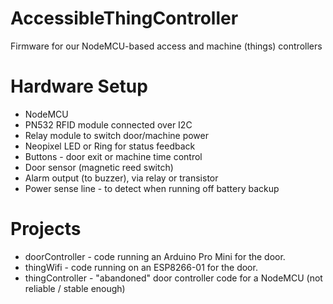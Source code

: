 # AccessibleThingController
Firmware for our NodeMCU-based access and machine (things) controllers


Hardware Setup
==============

* NodeMCU
* PN532 RFID module connected over I2C
* Relay module to switch door/machine power
* Neopixel LED or Ring for status feedback
* Buttons - door exit or machine time control
* Door sensor (magnetic reed switch)
* Alarm output (to buzzer), via relay or transistor
* Power sense line - to detect when running off battery backup

Projects
========
* doorController - code running an Arduino Pro Mini for the door.
* thingWifi - code running on an ESP8266-01 for the door.
* thingController - "abandoned" door controller code for a NodeMCU (not reliable / stable enough)

